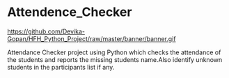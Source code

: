 # Attendence_Checker
https://github.com/Devika-Gopan/HFH_Python_Project/raw/master/banner/banner.gif

Attendance Checker project using Python which checks the attendance of the students and reports the missing students name.Also identify unknown students in the participants list if any.
